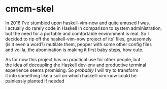 # cmcm-skel

In 2016 I've stumbled upon haskell-vim-now and quite amused I was.  
I actually do rarely code in Haskell in comparison to system administration,  
but the need for a portable and comfortable environment is real. So I  
decided to rip off the haskell-vim-now project of its' files, gruesomely  
(is it even a word?) mutilate them, pepper with some other config files  
and voi la, the abomination is making it first baby steps, how cute.

As for now this project has no practical use for other people, but  
the idea of decoupling the Haskell dev-env and productive terminal  
experience seems promising. So _probably_ I will try to transform  
it into something like a soil on which haskell-vim-now could be  
painlessly planted if needed
